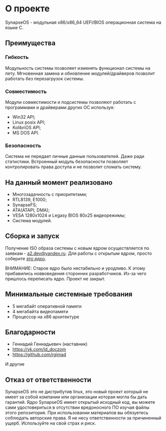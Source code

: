 # О проекте

SynapseOS - модульная x86/x86_64 UEFI/BIOS операционная система на языке C.

## Преимущества

### Гибкость

Модульность системы позволяет изменять функционал системы на лету.
Мгновенная замена и обновление модулей/драйверов позволит работать без перезагрузок системы.

### Совместимость

Модули совместимости и подсистемы позволяют работать с программами и драйверами других ОС используя:
- Win32 API;
- Linux posix API;
- KolibriOS API;
- MS DOS API.

### Безопасность

Система не передает личные данные пользователей. Даже ради статистики.
Встроенный модуль безопасности позволяет контролировать права доступа и не позволит сломать систему.

## На данный момент реализовано

- Многозадачность с приоритетами;
- RTL8139, E1000;
- SynapseFS;
- ATA(ATAPI, DMA);
- VESA 1280x1024 и Legasy BIOS 80x25 видеорежимы;
- Система модулей.

## Сборка и запуск

Получение ISO образа системы с новым ядром осуществляется по заявкам - a2.dev@yandex.ru.
Для работы с открытым ядром, просто соберите [это ядро](https://github.com/0nera/SynapseOS-openkernel).

ВНИМАНИЕ: Старое ядро было нестабильно и уродливо. К этому прибавились новвоведения сторонних разработчиков. Из-за чего пришлось переписать ядро.
Проект не закрыт.

## Минимальные системные требования

- 5 мегабайт оперативной памяти
- 4 мегабайта видеопамяти
- Процессор на x86 архитектуре

## Благодарности

- Геннадий Геннадьевич (наставник)
- <https://vk.com/id_doczom>
- <https://github.com/rgimad>

И другие

## Отказ от ответственности

SynapseOS это не дистрибутив linux, это новый проект который не имеет за собой компании или организации которая могла бы дать гарантий.
Ядро SynapseOS имеет открытый исходный код, вы можете сами удостовериться в отсутствии вредоносного ПО изучая файлы этого репозитория.
При использовании материалов вы обязуетесь соблюдать авторские права.
Я не несу ответственности за причиненный ущерб. Используйте на свой страх и риск.
